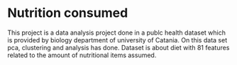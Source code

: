 # Nutrition consumed

This project is a data analysis project done in a publc health dataset which is provided by biology department of 
university of Catania. On this data set pca, clustering and analysis has done. Dataset is about diet with 81 features 
related to the amount of nutritional items assumed.

